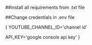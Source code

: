 ##install all requirements from .txt file

##Change credentials in .env file

{
YOUTUBE_CHANNEL_ID='channel id'

API_KEY='google console api key'
}

